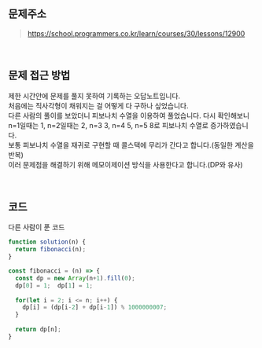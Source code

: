 ## 문제주소

> https://school.programmers.co.kr/learn/courses/30/lessons/12900
</br>

## 문제 접근 방법
제한 시간안에 문제를 풀지 못하여 기록하는 오답노트입니다.  
처음에는 직사각형이 채워지는 걸 어떻게 다 구하나 싶었습니다.  
다른 사람의 풀이를 보았더니 피보나치 수열을 이용하여 풀었습니다. 다시 확인해보니 n=1일때는 1, n=2일때는 2, n=3 3, n=4 5, n=5 8로 피보나치 수열로 증가하였습니다.  
보통 피보나치 수열을 재귀로 구현할 때 콜스택에 무리가 간다고 합니다.(동일한 계산을 반복)  
이러 문제점을 해결하기 위해 메모이제이션 방식을 사용한다고 합니다.(DP와 유사)
</br>

</br>

## 코드
다른 사람이 푼 코드
```js
function solution(n) {
  return fibonacci(n);
}

const fibonacci = (n) => {
  const dp = new Array(n+1).fill(0);
  dp[0] = 1;  dp[1] = 1;
  
  for(let i = 2; i <= n; i++) {
    dp[i] = (dp[i-2] + dp[i-1]) % 1000000007;
  }
  
  return dp[n];
}

```
